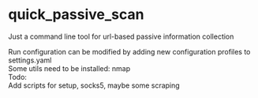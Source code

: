# quick_passive_scan
Just a command line tool for url-based passive information collection

Run configuration can be modified by adding new configuration profiles to settings.yaml 
</br>
Some utils need to be installed: nmap
</br>
Todo: 
</br>
Add scripts for setup, socks5, maybe some scraping

